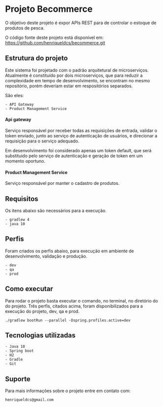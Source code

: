 # Projeto Becommerce

O objetivo deste projeto é expor APIs REST para de controlar o estoque de produtos de pesca.

O código fonte deste projeto está disponível em:
	https://github.com/henriqueldcs/becommerce.git
	
## Estrutura do projeto ##

Este sistema foi projetado com o padrão arquitetural de microserviços. Atualmente é constituído por dois microserviços, 
que para reduzir a complexidade em tempo de desenvolvimento, se encontram no mesmo repositório, porém deveriam estar em respositórios separados.

São eles:
    
    - API Gateway
    - Product Management Service
        

#### Api gateway ####  
Serviço responsável por receber todas as requisições de entrada, validar o token enviado, 
junto ao serviço de autenticação de usuários, e direcionar a requisição para o serviço adequado.

Em desenvolvimento foi considerado apenas um token default, que será substituido pelo serviço de autenticação e geração de token em um momento oportuno.

#### Product Management Service ####  
Serviço responsável por manter o cadastro de produtos.


## Requisitos

Os itens abaixo são necessários para a execução.

	- gradlew 4
	- java 10

## Perfis

Foram criados os perfis abaixo, para execução em ambiente de desenvolvimento, validação e produção.

    - dev
    - qa
    - prod

## Como executar

Para rodar o projeto basta executar o comando, no terminal, no diretório do do projeto. Três perfis, citados acima, foram 
disponibilizados para a execução do projeto, dev, qa e prod. 

    ./gradlew bootRun --parallel -Dspring.profiles.active=dev
    

## Tecnologias utilizadas
    
    - Java 10
    - Spring boot
    - H2
    - Gradle
    - Git
    
## Suporte

Para mais informações sobre o projeto entre em contato com:
    
    henriqueldcs@gmail.com
    